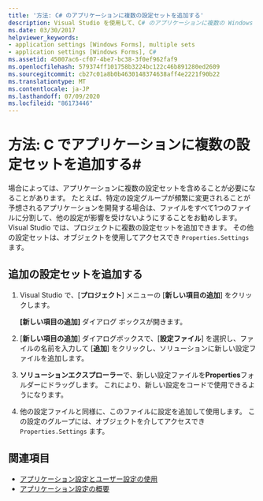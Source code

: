 ```yaml
---
title: '方法: C# のアプリケーションに複数の設定セットを追加する'
description: Visual Studio を使用して、C# のアプリケーションに複数の Windows フォーム設定のセットを追加する方法について説明します。
ms.date: 03/30/2017
helpviewer_keywords:
- application settings [Windows Forms], multiple sets
- application settings [Windows Forms], C#
ms.assetid: 45007ac6-cf07-4be7-bc38-3f0ef962faf9
ms.openlocfilehash: 579374ff101758b3224bc122c46b891280ed2609
ms.sourcegitcommit: cb27c01a8b0b4630148374638aff4e2221f90b22
ms.translationtype: MT
ms.contentlocale: ja-JP
ms.lasthandoff: 07/09/2020
ms.locfileid: "86173446"
---
```

# <a name="how-to-add-multiple-sets-of-settings-to-your-application-in-c"></a>方法: C でアプリケーションに複数の設定セットを追加する\#

場合によっては、アプリケーションに複数の設定セットを含めることが必要になることがあります。 たとえば、特定の設定グループが頻繁に変更されることが予想されるアプリケーションを開発する場合は、ファイルをすべて1つのファイルに分割して、他の設定が影響を受けないようにすることをお勧めします。 Visual Studio では、プロジェクトに複数の設定セットを追加できます。 その他の設定セットは、オブジェクトを使用してアクセスでき `Properties.Settings` ます。

## <a name="add-an-additional-set-of-settings"></a>追加の設定セットを追加する

1. Visual Studio で、[**プロジェクト**] メニューの [**新しい項目の追加**] をクリックします。

   **[新しい項目の追加]** ダイアログ ボックスが開きます。

2. [**新しい項目の追加**] ダイアログボックスで、[**設定ファイル**] を選択し、ファイルの名前を入力して [**追加**] をクリックし、ソリューションに新しい設定ファイルを追加します。

3. **ソリューションエクスプローラー**で、新しい設定ファイルを**Properties**フォルダーにドラッグします。 これにより、新しい設定をコードで使用できるようになります。

4. 他の設定ファイルと同様に、このファイルに設定を追加して使用します。 この設定のグループには、オブジェクトを介してアクセスでき `Properties.Settings` ます。

## <a name="see-also"></a>関連項目

- [アプリケーション設定とユーザー設定の使用](using-application-settings-and-user-settings.md)
- [アプリケーション設定の概要](application-settings-overview.md)
